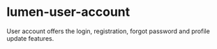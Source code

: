 # lumen-user-account
User account offers the login, registration, forgot password and profile update features.
